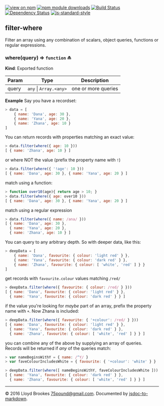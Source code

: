 [![view on npm](http://img.shields.io/npm/v/filter-where.svg)](https://www.npmjs.org/package/filter-where)
[![npm module downloads](http://img.shields.io/npm/dt/filter-where.svg)](https://www.npmjs.org/package/filter-where)
[![Build Status](https://travis-ci.org/75lb/filter-where.svg?branch=master)](https://travis-ci.org/75lb/filter-where)
[![Dependency Status](https://david-dm.org/75lb/filter-where.svg)](https://david-dm.org/75lb/filter-where)
[![js-standard-style](https://img.shields.io/badge/code%20style-standard-brightgreen.svg)](https://github.com/feross/standard)

<a name="module_filter-where"></a>
## filter-where
Filter an array using any combination of scalars, object queries, functions or regular expressions.


<a name="exp_module_filter-where--where"></a>
### where(query) ⇒ `function` ⏏
**Kind**: Exported function  

| Param | Type                       | Description         |
| ----- | -------------------------- | ------------------- |
| query | `any` &#124; `Array.<any>` | one or more queries |


**Example**
Say you have a recordset:
```js
> data = [
    { name: 'Dana', age: 30 },
    { name: 'Yana', age: 20 },
    { name: 'Zhana', age: 10 }
]
```

You can return records with properties matching an exact value:
```js
> data.filter(where({ age: 10 }))
[ { name: 'Zhana', age: 10 } ]
```

or where NOT the value (prefix the property name with `!`)
```js
> data.filter(where({ '!age': 10 }))
[ { name: 'Dana', age: 30 }, { name: 'Yana', age: 20 } ]
```

match using a function:
```js
> function over10(age){ return age > 10; }
> data.filter(where({ age: over10 }))
[ { name: 'Dana', age: 30 }, { name: 'Yana', age: 20 } ]
```

match using a regular expression
```js
> data.filter(where({ name: /ana/ }))
[ { name: 'Dana', age: 30 },
  { name: 'Yana', age: 20 },
  { name: 'Zhana', age: 10 } ]
```

You can query to any arbitrary depth. So with deeper data, like this:
```js
> deepData = [
    { name: 'Dana', favourite: { colour: 'light red' } },
    { name: 'Yana', favourite: { colour: 'dark red' } },
    { name: 'Zhana', favourite: { colour: [ 'white', 'red' ] } }
]
```

get records with `favourite.colour` values matching `/red/`
```js
> deepData.filter(where({ favourite: { colour: /red/ } }))
[ { name: 'Dana', favourite: { colour: 'light red' } },
  { name: 'Yana', favourite: { colour: 'dark red' } } ]
```

if the value you're looking for _maybe_ part of an array, prefix the property name with `+`. Now Zhana is included:
```js
> deepData.filter(where({ favourite: { '+colour': /red/ } }))
[ { name: 'Dana', favourite: { colour: 'light red' } },
  { name: 'Yana', favourite: { colour: 'dark red' } },
  { name: 'Zhana', favourite: { colour: [ 'white', 'red' ] } } ]
```

you can combine any of the above by supplying an array of queries. Records will be returned if _any_ of the queries match:
```js
> var nameBeginsWithY = { name: /^Y/ }
> var faveColourIncludesWhite = { favourite: { '+colour': 'white' } }

> deepData.filter(where([ nameBeginsWithY, faveColourIncludesWhite ]))
[ { name: 'Yana', favourite: { colour: 'dark red' } },
  { name: 'Zhana', favourite: { colour: [ 'white', 'red' ] } } ]
```




* * *

&copy; 2016 Lloyd Brookes <75pound@gmail.com>. Documented by [jsdoc-to-markdown](https://github.com/jsdoc2md/jsdoc-to-markdown).

